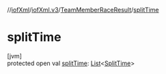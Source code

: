 //[iofXml](../../../index.md)/[iofXml.v3](../index.md)/[TeamMemberRaceResult](index.md)/[splitTime](split-time.md)

# splitTime

[jvm]\
protected open val [splitTime](split-time.md): [List](https://docs.oracle.com/javase/8/docs/api/java/util/List.html)<[SplitTime](../-split-time/index.md)>
